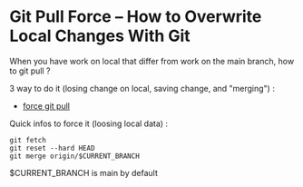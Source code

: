 # Git Pull Force – How to Overwrite Local Changes With Git

When you have work on local that differ from work on the main branch, how to git pull ?

3 way to do it (losing change on local, saving change, and "merging") :
- [force git pull](https://www.freecodecamp.org/news/git-pull-force-how-to-overwrite-local-changes-with-git/)

Quick infos to force it (loosing local data) :
```
git fetch
git reset --hard HEAD
git merge origin/$CURRENT_BRANCH
```

$CURRENT_BRANCH is main by default